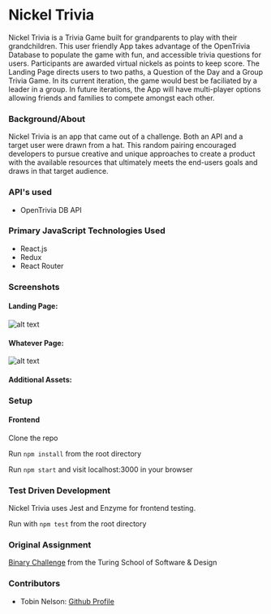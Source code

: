 # Nickel Trivia

Nickel Trivia is a Trivia Game built for grandparents to play with their grandchildren. This user friendly App takes advantage of the OpenTrivia Database to populate the game with fun, and accessible trivia questions for users. Participants are awarded virtual nickels as points to keep score. The Landing Page directs users to two paths, a Question of the Day and a Group Trivia Game. In its current iteration, the game would best be faciliated by a leader in a group. In future iterations, the App will have multi-player options allowing friends and families to compete amongst each other. 

### Background/About

Nickel Trivia is an app that came out of a challenge. Both an API and a target user were drawn from a hat. This random pairing encouraged developers to pursue creative and unique approaches to create a product with the available resources that ultimately meets the end-users goals and draws in that target audience.

### API's used

* OpenTrivia DB API

### Primary JavaScript Technologies Used

* React.js
* Redux
* React Router

### Screenshots

#### Landing Page:

![alt text](image.jpg)

#### Whatever Page:

![alt text](image.jpg)

#### Additional Assets:

### Setup
#### Frontend

Clone the repo

Run ```npm install``` from the root directory

Run ```npm start``` and visit localhost:3000 in your browser

### Test Driven Development

Nickel Trivia uses Jest and Enzyme for frontend testing.

Run with ```npm test``` from the root directory

### Original Assignment

[Binary Challenge](http://frontend.turing.io/projects/binary-challenge.html) from the Turing School of Software & Design

### Contributors

* Tobin Nelson: [Github Profile](https://github.com/Tobin-jn)

